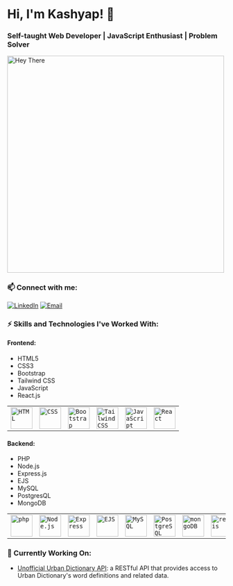 # Hi, I'm Kashyap! 👋
### Self-taught Web Developer | JavaScript Enthusiast | Problem Solver

<div align="left">
  <img src="https://s8.gifyu.com/images/hey-there.gif" width="500" alt="Hey There">
</div>

### 📫 Connect with me:
[![LinkedIn](https://img.shields.io/badge/LinkedIn-%231E77B5.svg?&style=for-the-badge&logo=linkedin&logoColor=white)](https://linkedin.com/in/kashyap-shirodkar-034458240)
[![Email](https://img.shields.io/badge/Email-%23EA4335.svg?&style=for-the-badge&logo=gmail&logoColor=white)](mailto:kashyapshirodkar@gmail.com)

### ⚡ Skills and Technologies I've Worked With:
#### Frontend:
- HTML5
- CSS3
- Bootstrap
- Tailwind CSS
- JavaScript
- React.js

<div >
	<table>
		<tr>
			<td><code><img width="50" src="https://user-images.githubusercontent.com/25181517/192158954-f88b5814-d510-4564-b285-dff7d6400dad.png" alt="HTML" title="HTML"/></code></td>
			<td><code><img width="50" src="https://user-images.githubusercontent.com/25181517/183898674-75a4a1b1-f960-4ea9-abcb-637170a00a75.png" alt="CSS" title="CSS"/></code></td>
			<td><code><img width="50" src="https://user-images.githubusercontent.com/25181517/183898054-b3d693d4-dafb-4808-a509-bab54cf5de34.png" alt="Bootstrap" title="Bootstrap"/></code></td>
			<td><code><img width="50" src="https://easetemplate.com/wp-content/uploads/2020/08/tailwindcsslogo.jpeg" alt="Tailwind CSS" title="Tailwind CSS"/></code></td>
			<td><code><img width="50" src="https://user-images.githubusercontent.com/25181517/117447155-6a868a00-af3d-11eb-9cfe-245df15c9f3f.png" alt="JavaScript" title="JavaScript"/></code></td>
			<td><code><img width="50" src="https://user-images.githubusercontent.com/25181517/183897015-94a058a6-b86e-4e42-a37f-bf92061753e5.png" alt="React" title="React"/></code></td>
		</tr>
	</table>
</div>

#### Backend:
- PHP
- Node.js
- Express.js
- EJS
- MySQL
- PostgresQL
- MongoDB

<div >
	<table>
		<tr>
			<td><code><img width="50" src="https://user-images.githubusercontent.com/25181517/183570228-6a040b9f-3ddf-47a2-a201-743121dac664.png" alt="php" title="php"/></code></td>
			<td><code><img width="50" src="https://user-images.githubusercontent.com/25181517/183568594-85e280a7-0d7e-4d1a-9028-c8c2209e073c.png" alt="Node.js" title="Node.js"/></code></td>
			<td><code><img width="50" src="https://user-images.githubusercontent.com/25181517/183859966-a3462d8d-1bc7-4880-b353-e2cbed900ed6.png" alt="Express" title="Express"/></code></td>
			<td><code><img width="50" src="https://www.kindpng.com/picc/m/463-4639889_logo-ejs-hd-png-download.png" alt="EJS" title="EJS"/></code></td>
			<td><code><img width="50" src="https://user-images.githubusercontent.com/25181517/183896128-ec99105a-ec1a-4d85-b08b-1aa1620b2046.png" alt="MySQL" title="MySQL"/></code></td>
			<td><code><img width="50" src="https://user-images.githubusercontent.com/25181517/117208740-bfb78400-adf5-11eb-97bb-09072b6bedfc.png" alt="PostgreSQL" title="PostgreSQL"/></code></td>
			<td><code><img width="50" src="https://user-images.githubusercontent.com/25181517/182884177-d48a8579-2cd0-447a-b9a6-ffc7cb02560e.png" alt="mongoDB" title="mongoDB"/></code></td>
			<td><code><img width="50" src="https://user-images.githubusercontent.com/25181517/182884894-d3fa6ee0-f2b4-4960-9961-64740f533f2a.png" alt="redis" title="redis"/></code></td>
		</tr>
	</table>
</div>

### 🌱 Currently Working On:
- [Unofficial Urban Dictionary API](https://github.com/kashyap010/unofficial-urban-dictionary-api): a RESTful API that provides access to Urban Dictionary's word definitions and related data.

<!-- ### 🔭 Projects:
- [Project 1](https://github.com/your-project1): Brief description of the project.
- [Project 2](https://github.com/your-project2): Brief description of the project.

### 📝 Blog:
- [Blog Post 1](https://your-blog.com/article-1): Brief description or excerpt from the article.
- [Blog Post 2](https://your-blog.com/article-2): Brief description or excerpt from the article. -->
